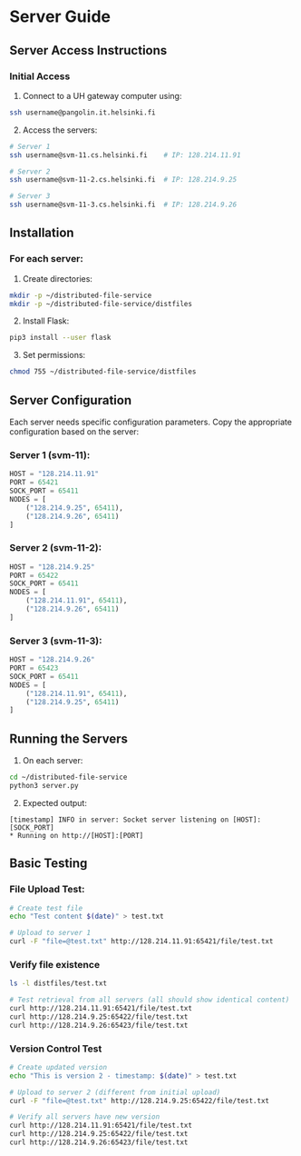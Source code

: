 # Server Guide

## Server Access Instructions

### Initial Access
1. Connect to a UH gateway computer using:
```bash
ssh username@pangolin.it.helsinki.fi
```

2. Access the servers:
```bash
# Server 1
ssh username@svm-11.cs.helsinki.fi    # IP: 128.214.11.91

# Server 2
ssh username@svm-11-2.cs.helsinki.fi  # IP: 128.214.9.25

# Server 3
ssh username@svm-11-3.cs.helsinki.fi  # IP: 128.214.9.26
```

## Installation

### For each server:

1. Create directories:
```bash
mkdir -p ~/distributed-file-service
mkdir -p ~/distributed-file-service/distfiles
```

2. Install Flask:
```bash
pip3 install --user flask
```

3. Set permissions:
```bash
chmod 755 ~/distributed-file-service/distfiles
```

## Server Configuration

Each server needs specific configuration parameters. Copy the appropriate configuration based on the server:

### Server 1 (svm-11):
```python
HOST = "128.214.11.91"
PORT = 65421 
SOCK_PORT = 65411
NODES = [
    ("128.214.9.25", 65411),
    ("128.214.9.26", 65411)
]
```

### Server 2 (svm-11-2):
```python
HOST = "128.214.9.25"
PORT = 65422
SOCK_PORT = 65411
NODES = [
    ("128.214.11.91", 65411),
    ("128.214.9.26", 65411)
]
```

### Server 3 (svm-11-3):
```python
HOST = "128.214.9.26"
PORT = 65423
SOCK_PORT = 65411
NODES = [
    ("128.214.11.91", 65411),
    ("128.214.9.25", 65411)
]
```

## Running the Servers

1. On each server:
```bash
cd ~/distributed-file-service
python3 server.py
```

2. Expected output:
```
[timestamp] INFO in server: Socket server listening on [HOST]:[SOCK_PORT]
* Running on http://[HOST]:[PORT]
```

## Basic Testing

### File Upload Test:
```bash
# Create test file 
echo "Test content $(date)" > test.txt

# Upload to server 1
curl -F "file=@test.txt" http://128.214.11.91:65421/file/test.txt
```

### Verify file existence
```bash
ls -l distfiles/test.txt

# Test retrieval from all servers (all should show identical content)
curl http://128.214.11.91:65421/file/test.txt
curl http://128.214.9.25:65422/file/test.txt
curl http://128.214.9.26:65423/file/test.txt
```

### Version Control Test

```bash
# Create updated version
echo "This is version 2 - timestamp: $(date)" > test.txt

# Upload to server 2 (different from initial upload)
curl -F "file=@test.txt" http://128.214.9.25:65422/file/test.txt

# Verify all servers have new version
curl http://128.214.11.91:65421/file/test.txt
curl http://128.214.9.25:65422/file/test.txt
curl http://128.214.9.26:65423/file/test.txt
```

